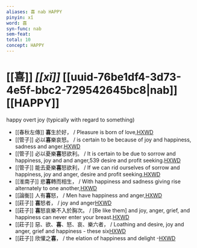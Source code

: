 ```yaml
---
aliases: 喜 nab HAPPY
pinyin: xǐ
word: 喜
syn-func: nab
sem-feat: 
total: 10
concept: HAPPY 
---
```

# [[喜]] *[[xǐ]]*  [[uuid-76be1df4-3d73-4e5f-bbc2-729542645bc8|nab]] [[HAPPY]]
happy overt joy (typically with regard to something)
 - [[春秋左傳]] **喜**生於好， / Pleasure is born of love,[HXWD](https://hxwd.org/textview.html?location=KR1e0001_tls_010-598a.56)
 - [[管子]] 必以**喜**樂哀怒。 / is certain to be because of joy and happiness, sadness and anger.[HXWD](https://hxwd.org/textview.html?location=KR3c0001_tls_013-73a.5)
 - [[管子]] 必以憂樂**喜**怒欲利。 / It is certain to be due to sorrow and happiness, joy and and anger,539 desire and profit seeking.[HXWD](https://hxwd.org/textview.html?location=KR3c0001_tls_016-4a.6)
 - [[管子]] 能去憂樂**喜**怒欲利， / If we can rid ourselves of sorrow and happiness, joy and anger, desire and profit seeking,[HXWD](https://hxwd.org/textview.html?location=KR3c0001_tls_016-4a.7)
 - [[淮南子]] 悲**喜**轉而相生， / With happiness and sadness giving rise alternately to one another,[HXWD](https://hxwd.org/textview.html?location=KR3j0010_tls_001-25a.24)
 - [[論衡]] 人有**喜**怒， / Men have happiness and anger,[HXWD](https://hxwd.org/textview.html?location=KR3j0080_tls_023-8a.11)
 - [[莊子]] **喜**怒者， / joy and anger[HXWD](https://hxwd.org/textview.html?location=KR5c0126_tls_015-3a.5)
 - [[莊子]] **喜**怒哀樂不入於胸次。 / [Be like them] and joy, anger, grief, and happiness can never enter your breast.[HXWD](https://hxwd.org/textview.html?location=KR5c0126_tls_021-8a.12)
 - [[莊子]] 惡、欲、**喜**、怒、哀、樂六者， / Loathing and desire, joy and anger, grief and happiness - these six[HXWD](https://hxwd.org/textview.html?location=KR5c0126_tls_023-17a.20)
 - [[莊子]] 欣懽之**喜**， / the elation of happiness and delight -[HXWD](https://hxwd.org/textview.html?location=KR5c0126_tls_029-18a.31)